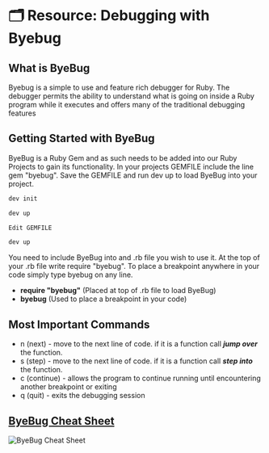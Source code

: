 # 🗂️ Resource: Debugging with Byebug

## What is ByeBug

Byebug is a simple to use and feature rich debugger for Ruby. The debugger permits the ability to understand what is going on inside a Ruby program while it executes and offers many of the traditional debugging features

## Getting Started with ByeBug

ByeBug is a Ruby Gem and as such needs to be added into our Ruby Projects to gain its functionality. In your projects GEMFILE include the line gem "byebug". Save the GEMFILE and run dev up to load ByeBug into your project.

```markdown
dev init
```

```markdown
dev up
```

```markdown
Edit GEMFILE
```

```markdown
dev up
```

You need to include ByeBug into and .rb file you wish to use it. At the top of your .rb file write require "byebug". To place a breakpoint anywhere in your code simply type byebug on any line.

- **require "byebug"** (Placed at top of .rb file to load ByeBug)
- **byebug** (Used to place a breakpoint in your code)

## Most Important Commands

- n (next) - move to the next line of code. if it is a function call **_jump over_** the function.
- s (step) - move to the next line of code. if it is a function call **_step into_** the function.
- c (continue) - allows the program to continue running until encountering another breakpoint or exiting
- q (quit) - exits the debugging session

## [ByeBug Cheat Sheet](https://cheatography.com/yarik/cheat-sheets/byebug/)

![ByeBug Cheat Sheet](https://screenshot.click/byebug_cheatsheet.jpg)
